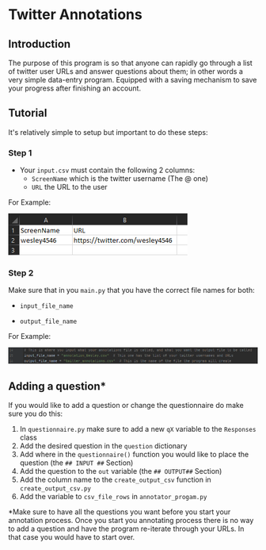 # Twitter Annotations

## Introduction 

The purpose of this program is so that anyone can rapidly go through a list of twitter user URLs and answer questions about them; in other words a very simple data-entry program. Equipped with a saving mechanism to save your progress after finishing an account.

## Tutorial

It's relatively simple to setup but important to do these steps:

### Step 1

  * Your `input.csv` must contain the following 2 columns:
    * `ScreenName` which is the twitter username (The @ one)
    * `URL` the URL to the user
    

For Example:

![Example of Column naming in Input CSV](tutorial/example_input_csv_column_names.PNG)

### Step 2

Make sure that in you `main.py` that you have the correct file names for both:
 * `input_file_name`
 
 * `output_file_name`
 
For Example:

![Example of variable naming for the files](tutorial/example_file_variable_naming.PNG)


## Adding a question*



If you would like to add a question or change the questionnaire do make sure you do this:

 1. In `questionnaire.py` make sure to add a new `qX` variable to the `Responses` class
 1. Add the desired question in the `question` dictionary
 1. Add where in the `questionnaire()` function you would like to place the question (the `## INPUT ##` Section)
 1. Add the question to the `out` variable (the `## OUTPUT##` Section)
 1. Add the column name to the `create_output_csv` function in `create_output_csv.py`
 1. Add the variable to `csv_file_rows` in `annotator_progam.py`

*Make sure to have all the questions you want before you start your annotation process. Once you start you annotating process there is no way to add a question and have the program re-iterate through your URLs. In that case you would have to start over. 



